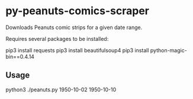 # py-peanuts-comics-scraper
Downloads Peanuts comic strips for a given date range.

Requires several packages to be installed:

pip3 install requests
pip3 install beautifulsoup4
pip3 install python-magic-bin==0.4.14

Usage
-----
python3 ./peanuts.py 1950-10-02 1950-10-10
